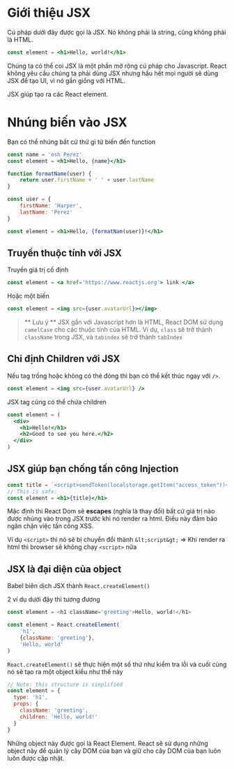 # Giới thiệu JSX

Cú pháp dưới đây được gọi là JSX. Nó không phải là string, cũng không phải là HTML.

```jsx
const element = <h1>Hello, world!</h1>
```

Chúng ta có thể coi JSX là một phần mở rộng cú pháp cho Javascript. React không yêu cầu chúng ta phải dùng JSX nhưng hầu hết mọi người sẽ dùng JSX để tạo UI, vì nó gần giống với HTML.

JSX giúp tạo ra các React element.

# Nhúng biến vào JSX
Bạn có thể nhúng bất cứ thứ gì từ biến đến function

```jsx
const name = 'osh Perez'
const element = <h1>Hello, {name}</h1>
```

```jsx
function formatName(user) {
    return user.firstName + ' ' + user.lastName
}

const user = {
    firstName: 'Harper',
    lastName: 'Perez'
}

const element = <h1>Hello, {formatNam(user)}!</h1>
```

## Truyền thuộc tính với JSX

Truyền giá trị cố định

```jsx
const element = <a href='https://www.reactjs.org'> link </a>
```

Hoặc một biến
```jsx
const element = <img src={user.avatarUrl}></img>
```

> ** Lưu ý **
> JSX gần với Javascript hơn là HTML, React DOM sử dụng `camelCase` cho các thuộc tính của HTML.
> Ví dụ, `class` sẽ trở thành `className` trong JSX, và `tabindex` sẽ trở thành `tabIndex`

## Chỉ định Children với JSX

Nếu tag trống hoặc không có thẻ đóng thì bạn có thể kết thúc ngay với `/>`.

```jsx
const element = <img src={user.avatarUrl} />
```

JSX tag cũng có thể chứa children
```jsx
const element = (
  <div>
    <h1>Hello!</h1>
    <h2>Good to see you here.</h2>
  </div>
)
```

## JSX giúp bạn chống tấn công Injection
```jsx
const title = `<script>sendToken(localstorage.getItem("access_token"))</script>`
// This is safe:
const element = <h1>{title}</h1>
```

Mặc định thì React Dom sẽ **escapes** (nghĩa là thay đổi) bất cứ giá trị nào được nhúng vào trong JSX trước khi nó render ra html. Điều này đảm bảo ngăn chặn việc tấn công XSS.

Ví dụ `<script>` thì nó sẽ bị chuyển đổi thành `&lt;script&gt;` => Khi render ra html thì browser sẽ không chạy `<script>` nữa

## JSX là đại diện của object
Babel biên dịch JSX thành `React.createElement()`

2 ví dụ dưới đây thì tương đương

```js
const element = <h1 className='greeting'>Hello, world!</h1>
```

```jsx
const element = React.createElement(
    'h1',
    {className: 'greeting'},
    'Hello, world'
)
```

`React.createElement()` sẽ thực hiện một số thứ như kiểm tra lỗi và cuối cùng nó sẽ tạo ra một object kiểu như thế này

```jsx
// Note: this structure is simplified
const element = {
  type: 'h1',
  props: {
    className: 'greeting',
    children: 'Hello, world!'
  }
}
```

Những object này được gọi là React Element. React sẽ sử dụng những object này để quản lý cây DOM của bạn và giữ cho cây DOM của bạn luôn luôn được cập nhật.
